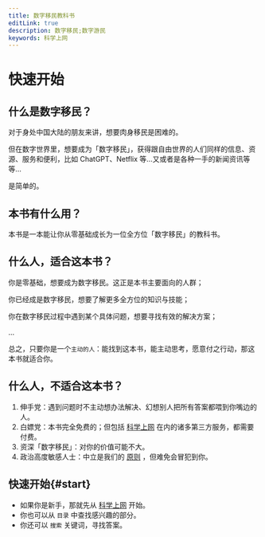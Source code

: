 ```yaml
---
title: 数字移民教科书
editLink: true
description: 数字移民;数字游民
keywords: 科学上网
---
```


# 快速开始

## 什么是数字移民？

对于身处中国大陆的朋友来讲，想要肉身移民是困难的。

但在数字世界里，想要成为「数字移民」，获得跟自由世界的人们同样的信息、资源、服务和便利，比如 ChatGPT、Netflix 等…又或者是各种一手的新闻资讯等等…

是简单的。

## 本书有什么用？

本书是一本能让你从零基础成长为一位全方位「数字移民」的教科书。

## 什么人，适合这本书？

你是零基础，想要成为数字移民。这正是本书主要面向的人群；

你已经成是数字移民，想要了解更多全方位的知识与技能；

你在数字移民过程中遇到某个具体问题，想要寻找有效的解决方案；

…

总之，只要你是一个`主动的人`：能找到这本书，能主动思考，愿意付之行动，那这本书就适合你。


## 什么人，不适合这本书？

1. 伸手党：遇到问题时不主动想办法解决、幻想别人把所有答案都喂到你嘴边的人。
2. 白嫖党：本书完全免费的；但包括 [科学上网](/start/internet.md) 在内的诸多第三方服务，都需要付费。
3. 资深「数字移民」：对你的价值可能不大。
4. 政治高度敏感人士：中立是我们的 [原则](/about/index.md/#本书遵循的原则) ，但难免会冒犯到你。

## 快速开始{#start}

- 如果你是新手，那就先从 [科学上网](/start/internet.md) 开始。
- 你也可以从 `目录` 中查找感兴趣的部分。
- 你还可以 `搜索` 关键词，寻找答案。